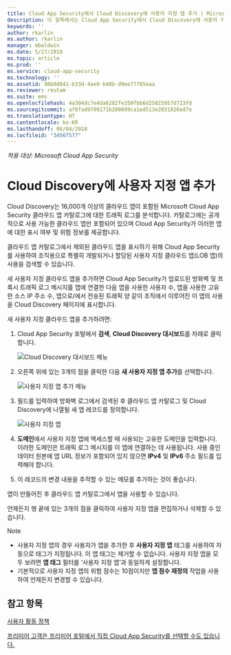 ```yaml
---
title: Cloud App Security에서 Cloud Discovery에 사용자 지정 앱 추가 | Microsoft Docs
description: 이 항목에서는 Cloud App Security에서 Cloud Discovery에 사용자 지정 앱을 추가하여 섀도 IT를 모니터링하는 방법을 설명합니다.
keywords: ''
author: rkarlin
ms.author: rkarlin
manager: mbaldwin
ms.date: 5/27/2018
ms.topic: article
ms.prod: ''
ms.service: cloud-app-security
ms.technology: ''
ms.assetid: 98b0d841-b33d-4ae9-b48b-d9ee77785eaa
ms.reviewer: reutam
ms.suite: ems
ms.openlocfilehash: 4a304dc7e4da6282fe350fbb6d25825957d723fd
ms.sourcegitcommit: af8fad9709171b200699ca1ed513e2831826ed7e
ms.translationtype: HT
ms.contentlocale: ko-KR
ms.lasthandoff: 06/04/2018
ms.locfileid: "34567577"
---
```

*적용 대상: Microsoft Cloud App Security*

# <a name="add-custom-apps-to-cloud-discovery"></a>Cloud Discovery에 사용자 지정 앱 추가
    
Cloud Discovery는 16,000개 이상의 클라우드 앱이 포함된 Microsoft Cloud App Security 클라우드 앱 카탈로그에 대한 트래픽 로그를 분석합니다. 카탈로그에는 공개적으로 사용 가능한 클라우드 앱만 포함되어 있으며 Cloud App Security가 이러한 앱에 대한 표시 여부 및 위험 정보를 제공합니다.

클라우드 앱 카탈로그에서 제외된 클라우드 앱을 표시하기 위해 Cloud App Security를 사용하여 조직용으로 특별히 개발되거나 할당된 사용자 지정 클라우드 앱(LOB 앱)의 사용을 검색할 수 있습니다.

새 사용자 지정 클라우드 앱을 추가하면 Cloud App Security가 업로드된 방화벽 및 프록시 트래픽 로그 메시지를 앱에 연결한 다음 앱을 사용한 사용자 수, 앱을 사용한 고유한 소스 IP 주소 수, 앱으로/에서 전송된 트래픽 양 같이 조직에서 이루어진 이 앱의 사용을 Cloud Discovery 페이지에 표시합니다. 

새 사용자 지정 클라우드 앱을 추가하려면:

1. Cloud App Security 포털에서 **검색**, **Cloud Discovery 대시보드**를 차례로 클릭합니다. 
  
   ![Cloud Discovery 대시보드 메뉴](./media/cloud-discovery-dashboard-menu.png)

2. 오른쪽 위에 있는 3개의 점을 클릭한 다음 **새 사용자 지정 앱 추가**를 선택합니다. 

   ![사용자 지정 앱 추가 메뉴](./media/add-custom-app-menu.png)

3. 필드를 입력하여 방화벽 로그에서 검색된 후 클라우드 앱 카탈로그 및 Cloud Discovery에 나열될 새 앱 레코드를 정의합니다.

   ![사용자 지정 앱](./media/add-custom-app.png)

4. **도메인**에서 사용자 지정 앱에 액세스할 때 사용되는 고유한 도메인을 입력합니다. 이러한 도메인은 트래픽 로그 메시지를 이 앱에 연결하는 데 사용됩니다. 사용 중인 데이터 원본에 앱 URL 정보가 포함되어 있지 않으면 **IPv4** 및 **IPv6** 주소 필드를 입력해야 합니다.
5. 이 레코드의 변경 내용을 추적할 수 있는 메모를 추가하는 것이 좋습니다.

앱이 만들어진 후 클라우드 앱 카탈로그에서 앱을 사용할 수 있습니다.

언제든지 행 끝에 있는 3개의 점을 클릭하여 사용자 지정 앱을 편집하거나 삭제할 수 있습니다.

>[!NOTE]
> - 사용자 지정 앱의 경우 사용자가 앱을 추가한 후 **사용자 지정 앱** 태그를 사용하여 자동으로 태그가 지정됩니다. 이 앱 태그는 제거할 수 없습니다.
사용자 지정 앱을 모두 보려면 **앱 태그** 필터를 ‘사용자 지정 앱’과 동일하게 설정합니다. 
> - 기본적으로 사용자 지정 앱의 위험 점수는 10점이지만 **앱 점수 재정의** 작업을 사용하여 언제든지 변경할 수 있습니다.

  
## <a name="see-also"></a>참고 항목  
[사용자 활동 정책](user-activity-policies.md)   

[프리미어 고객은 프리미어 포털에서 직접 Cloud App Security를 선택할 수도 있습니다.](https://premier.microsoft.com/)  
  
  